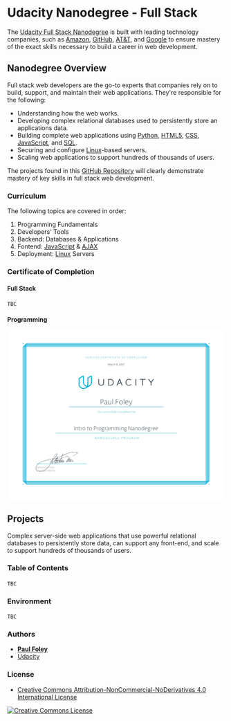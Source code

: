 # Udacity Nanodegree - Full Stack

The [Udacity Full Stack Nanodegree](https://www.udacity.com/course/full-stack-web-developer-nanodegree--nd004) is built with leading technology companies, such as [Amazon](https://aws.amazon.com/), [GitHub](https://github.com/), [AT&T](https://www.att.com/), and [Google](https://www.google.com/) to ensure mastery of the exact skills necessary to build a career in web development.


## Nanodegree Overview

Full stack web developers are the go-to experts that companies rely on to build, support, and maintain their web applications. They're responsible for the following:

* Understanding how the web works.
* Developing complex relational databases used to persistently store an applications data.
* Building complete web applications using [Python](https://www.python.org/), [HTML5](https://www.w3schools.com/html/default.asp), [CSS](https://www.w3schools.com/html/html_css.asp), [JavaScript](https://www.w3schools.com/js/default.asp), and [SQL](https://www.w3schools.com/sql/default.asp).
* Securing and configure [Linux](https://www.linux.org/)-based servers.
* Scaling web applications to support hundreds of thousands of users.

The projects found in this [GitHub Repository](https://github.com/paulfoley/Udacity_Nanodegree-Full_Stack) will clearly demonstrate mastery of key skills in full stack web development.

### Curriculum

The following topics are covered in order:

1. Programming Fundamentals
2. Developers' Tools
3. Backend: Databases & Applications
4. Fontend: [JavaScript](https://www.w3schools.com/js/default.asp) & [AJAX](https://www.w3schools.com/xml/ajax_intro.asp)
5. Deployment: [Linux](https://www.linux.org/) Servers

### Certificate of Completion

#### Full Stack

`TBC`

#### Programming

![Udacity Nanodegree Certificate Programming](Udacity_Nanodegree_Certificate-Programming.jpg)


## Projects

Complex server-side web applications that use powerful relational databases to persistently store data, can support any front-end, and scale to support hundreds of thousands of users.

### Table of Contents

`TBC`

### Environment

`TBC`


### Authors

* **[Paul Foley](https://github.com/paulfoley)**
* [Udacity](https://www.udacity.com/)


### License

* <a rel="license" href="https://creativecommons.org/licenses/by-nc-nd/4.0/"> Creative Commons Attribution-NonCommercial-NoDerivatives 4.0 International License</a>

<a rel="license" href="https://creativecommons.org/licenses/by-nc-nd/4.0/">
	<img alt="Creative Commons License" style="border-width:0" src="https://i.creativecommons.org/l/by-nc-nd/4.0/88x31.png" />
</a>
